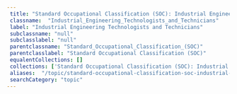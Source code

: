 ```yaml
--- 
 title: "Standard Occupational Classification (SOC): Industrial Engineering Technologists and Technicians" 
 classname:  "Industrial_Engineering_Technologists_and_Technicians" 
 label: "Industrial Engineering Technologists and Technicians" 
 subclassname: "null" 
 subclasslabel: "null" 
 parentclassname: "Standard_Occupational_Classification_(SOC)" 
 parentclasslabel: "Standard Occupational Classification (SOC)" 
 equalentCollections: [] 
 collections: ['Standard Occupational Classification (SOC): Industrial Engineering Technologists and Technicians']
 aliases:  "/topic/standard-occupational-classification-soc-industrial-engineering-technologists-and-technicians"  
 searchCategory: "topic" 
---
```

